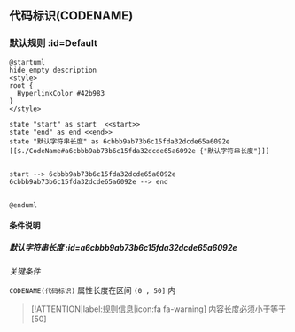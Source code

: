 ## 代码标识(CODENAME) <!-- {docsify-ignore-all} -->

   

### 默认规则 :id=Default

```plantuml
@startuml
hide empty description
<style>
root {
  HyperlinkColor #42b983
}
</style>

state "start" as start  <<start>>
state "end" as end <<end>>
state "默认字符串长度" as 6cbbb9ab73b6c15fda32dcde65a6092e [[$./CodeName#a6cbbb9ab73b6c15fda32dcde65a6092e {"默认字符串长度"}]]


start --> 6cbbb9ab73b6c15fda32dcde65a6092e 
6cbbb9ab73b6c15fda32dcde65a6092e --> end 


@enduml
```

#### 条件说明

##### 默认字符串长度 :id=a6cbbb9ab73b6c15fda32dcde65a6092e


*关键条件*


`CODENAME(代码标识)` 属性长度在区间 `(0 , 50]` 内

> [!ATTENTION|label:规则信息|icon:fa fa-warning]
> 内容长度必须小于等于[50]







